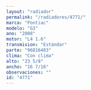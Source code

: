```yaml
---
layout: "radiador"
permalink: "/radiadores/4771/"
marca: "Pontiac"
modelo: "G3"
ano: "2008"
motor: "L4 1.6"
transmision: "Estándar"
parte: "96816483"
clima: "Con clima"
alto: "23 5/8"
ancho: "16 7/16"
observaciones: ""
id: "4771"
---
```


